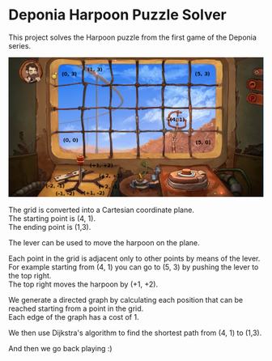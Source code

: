 # Deponia Harpoon Puzzle Solver

This project solves the Harpoon puzzle from the first game of the Deponia series.

![Image of Harpoon Puzzle from Deponia](Deponia.PNG?raw=true "Harpoon Puzzle")

The grid is converted into a Cartesian coordinate plane.  
The starting point is (4, 1).  
The ending point is (1,3).

The lever can be used to move the harpoon on the plane.

Each point in the grid is adjacent only to other points by means of the lever.  
For example starting from (4, 1) you can go to (5, 3) by pushing the lever to the top right.  
The top right moves the harpoon by (+1, +2).  

We generate a directed graph by calculating each position that can be reached starting from a point in the grid.  
Each edge of the graph has a cost of 1.

We then use Dijkstra's algorithm to find the shortest path from (4, 1) to (1,3).

And then we go back playing :)
